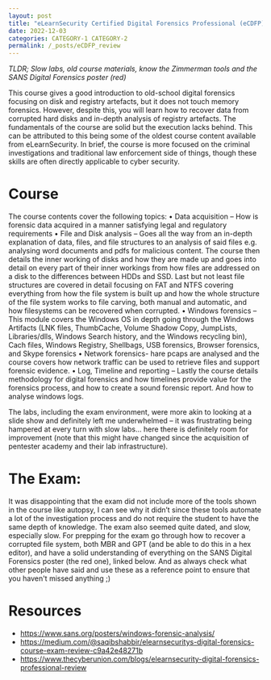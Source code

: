 ```yaml
---
layout: post
title: "eLearnSecurity Certified Digital Forensics Professional (eCDFP) Review"
date: 2022-12-03
categories: CATEGORY-1 CATEGORY-2
permalink: /_posts/eCDFP_review
---
```


*TLDR; Slow labs, old course materials, know the Zimmerman tools and the SANS Digital Forensics poster (red)*

This course gives a good introduction to old-school digital forensics focusing on disk and registry artefacts, but it does not touch memory forensics. However, despite this, you will learn how to recover data from corrupted hard disks and in-depth analysis of registry artefacts. The fundamentals of the course are solid but the execution lacks behind. This can be attributed to this being some of the oldest course content available from eLearnSecurity. 
In brief, the course is more focused on the criminal investigations and traditional law enforcement side of things, though these skills are often directly applicable to cyber security.

# Course
The course contents cover the following topics:
•	Data acquisition – How is forensic data acquired in a manner satisfying legal and regulatory requirements
•	File and Disk analysis – Goes all the way from an in-depth explanation of data, files, and file structures to an analysis of said files e.g. analysing word documents and pdfs for malicious content. The course then details the inner working of disks and how they are made up and goes into detail on every part of their inner workings from how files are addressed on a disk to the differences between HDDs and SSD. Last but not least file structures are covered in detail focusing on FAT and NTFS covering everything from how the file system is built up and how the whole structure of the file system works to file carving, both manual and automatic, and how filesystems can be recovered when corrupted.
•	Windows forensics – This module covers the Windows OS in depth going through the Windows Artifacts (LNK files, ThumbCache, Volume Shadow Copy, JumpLists, Libraries/dlls, Windows Search history, and the Windows recycling bin), Cach files, Windows Registry, Shellbags, USB forensics, Browser forensics, and Skype forensics
•	Network forensics-  hare pcaps are analysed and the course covers how network traffic can be used to retrieve files and support forensic evidence.
•	Log, Timeline and reporting – Lastly the course details methodology for digital forensics and how timelines provide value for the forensics process, and how to create a sound forensic report. And how to analyse windows logs.

The labs, including the exam environment, were more akin to looking at a slide show and definitely left me underwhelmed – it was frustrating being hampered at every turn with slow labs… here there is definitely room for improvement (note that this might have changed since the acquisition of pentester academy and their lab infrastructure).

# The Exam:
It was disappointing that the exam did not include more of the tools shown in the course like autopsy, I can see why it didn’t since these tools automate a lot of the investigation process and do not require the student to have the same depth of knowledge. The exam also seemed quite dated, and slow, especially slow.
For prepping for the exam go through how to recover a corrupted file system, both MBR and GPT (and be able to do this in a hex editor), and have a solid understanding of everything on the SANS Digital Forensics poster (the red one), linked below. And as always check what other people have said and use these as a reference point to ensure that you haven't missed anything ;) 

# Resources
- https://www.sans.org/posters/windows-forensic-analysis/
- https://medium.com/@saqibshabbir/elearnsecuritys-digital-forensics-course-exam-review-c9a42e48271b
- https://www.thecyberunion.com/blogs/elearnsecurity-digital-forensics-professional-review
